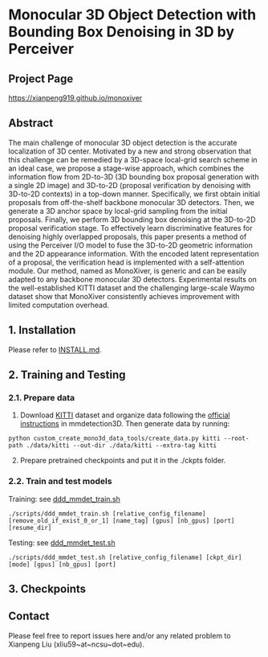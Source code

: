   # Monocular 3D Object Detection with Bounding Box Denoising in 3D by Perceiver

  ## Project Page

https://xianpeng919.github.io/monoxiver

## Abstract

The main challenge of monocular 3D object detection is the accurate localization of 3D center. Motivated by a new and strong observation that this challenge can be remedied by a 3D-space local-grid search scheme in an ideal case, we propose a stage-wise approach, which combines the information flow from 2D-to-3D (3D bounding box proposal generation with a single 2D image) and 3D-to-2D (proposal verification by denoising with 3D-to-2D contexts) in a top-down manner. Specifically, we first obtain initial proposals from off-the-shelf backbone monocular 3D detectors. Then, we generate a 3D anchor space by local-grid sampling from the initial proposals. Finally, we perform 3D bounding box denoising at the 3D-to-2D proposal verification stage. To effectively learn discriminative features for denoising highly overlapped proposals, this paper presents a method of using the Perceiver I/O model to fuse the 3D-to-2D geometric information and the 2D appearance information. With the encoded latent representation of a proposal, the verification head is implemented with a self-attention module. Our method, named as MonoXiver, is generic and can be easily adapted to any backbone monocular 3D detectors. Experimental results on the well-established KITTI dataset and the challenging large-scale Waymo dataset show that MonoXiver consistently achieves improvement with limited computation overhead.

## 1. Installation

Please refer to [INSTALL.md](install.md).

## 2. Training and Testing

### 2.1. Prepare data

1) Download [KITTI](http://www.cvlibs.net/datasets/kitti/eval_object.php?obj_benchmark=3d) dataset and organize data 
 following the [official instructions](https://mmdetection3d.readthedocs.io/en/latest/)
  in mmdetection3D. Then generate data by running:
  
```
python custom_create_mono3d_data_tools/create_data.py kitti --root-path ./data/kitti --out-dir ./data/kitti --extra-tag kitti
```

2) Prepare pretrained checkpoints and put it in the ./ckpts folder.

### 2.2. Train and test models

Training: see [ddd_mmdet_train.sh](./scripts/ddd_mmdet_train.sh)

```
./scripts/ddd_mmdet_train.sh [relative_config_filename] [remove_old_if_exist_0_or_1] [name_tag] [gpus] [nb_gpus] [port] [resume_dir]
```

Testing: see [ddd_mmdet_test.sh](./scripts/ddd_mmdet_test.sh)

```
./scripts/ddd_mmdet_test.sh [relative_config_filename] [ckpt_dir] [mode] [gpus] [nb_gpus] [port]
```

## 3. Checkpoints



## Contact

Please feel free to report issues here and/or any related problem to Xianpeng Liu (xliu59~at~ncsu~dot~edu).







